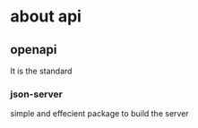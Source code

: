 # about api
## openapi
It is the standard

### json-server
simple and effecient package to build the server